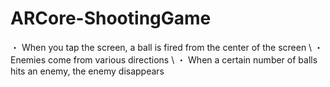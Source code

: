 # ARCore-ShootingGame

・ When you tap the screen, a ball is fired from the center of the screen \\
・ Enemies come from various directions \\
・ When a certain number of balls hits an enemy, the enemy disappears
